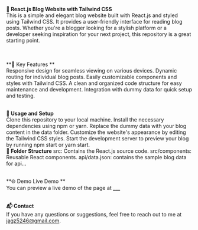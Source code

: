 **📝 React.js Blog Website with Tailwind CSS**
<br>
This is a simple and elegant blog website built with React.js and styled using Tailwind CSS. It provides a user-friendly interface for reading blog posts. Whether you're a blogger looking for a stylish platform or a developer seeking inspiration for your next project, this repository is a great starting point.  
<br><br>

**🚀 Key Features ** 
<br>
Responsive design for seamless viewing on various devices. Dynamic routing for individual blog posts. Easily customizable components and styles with Tailwind CSS. A clean and organized code structure for easy maintenance and development. Integration with dummy data for quick setup and testing. 
<br><br>

**🔧 Usage and Setup** 
<br>
Clone this repository to your local machine. Install the necessary dependencies using npm or yarn. Replace the dummy data with your blog content in the data folder. Customize the website's appearance by editing the Tailwind CSS styles. Start the development server to preview your blog by running npm start or yarn start. 
<br>
**📁 Folder Structure**  src: Contains the React.js source code. src/components: Reusable React components. api/data.json: contains the sample blog data for api...
<br><br>

**🌐 Demo  Live Demo **<br>
You can preview a live demo of the page at [___](https://blogger-lime.vercel.app/)
<br><br>

**📬 Contact**
<br>
If you have any questions or suggestions, feel free to reach out to me at jagz5246@gmail.com.
